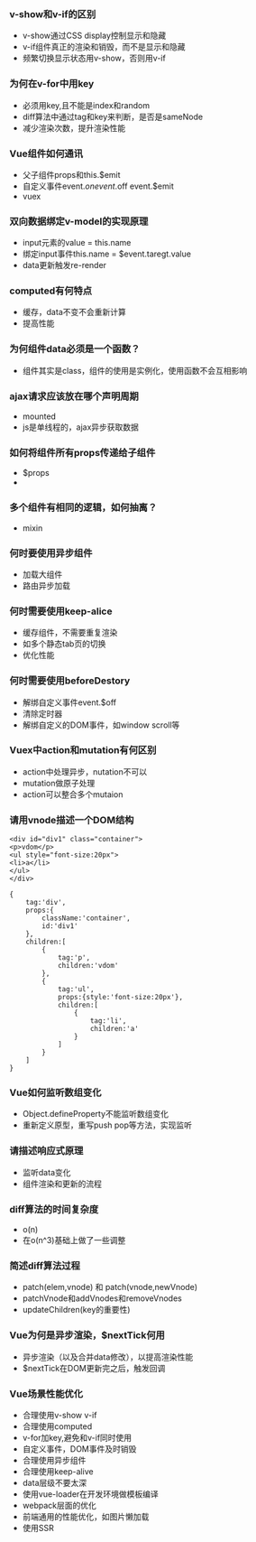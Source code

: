 ### v-show和v-if的区别
* v-show通过CSS display控制显示和隐藏
* v-if组件真正的渲染和销毁，而不是显示和隐藏
* 频繁切换显示状态用v-show，否则用v-if

### 为何在v-for中用key
* 必须用key,且不能是index和random
* diff算法中通过tag和key来判断，是否是sameNode
* 减少渲染次数，提升渲染性能
  
### Vue组件如何通讯
* 父子组件props和this.$emit
* 自定义事件event.$on   event.$off  event.$emit
* vuex

### 双向数据绑定v-model的实现原理
* input元素的value = this.name
* 绑定input事件this.name = $event.taregt.value
* data更新触发re-render

### computed有何特点
* 缓存，data不变不会重新计算
* 提高性能
  
### 为何组件data必须是一个函数？
* 组件其实是class，组件的使用是实例化，使用函数不会互相影响
  
### ajax请求应该放在哪个声明周期
* mounted
* js是单线程的，ajax异步获取数据
  
### 如何将组件所有props传递给子组件
* $props
* <User v-bind='$props' />
  
### 多个组件有相同的逻辑，如何抽离？
* mixin
  
### 何时要使用异步组件
* 加载大组件
* 路由异步加载
  
### 何时需要使用keep-alice
* 缓存组件，不需要重复渲染
* 如多个静态tab页的切换
* 优化性能

### 何时需要使用beforeDestory
* 解绑自定义事件event.$off
* 清除定时器
* 解绑自定义的DOM事件，如window scroll等

### Vuex中action和mutation有何区别
* action中处理异步，nutation不可以
* mutation做原子处理
* action可以整合多个mutaion

### 请用vnode描述一个DOM结构
```
<div id="div1" class="container">
<p>vdom</p>
<ul style="font-size:20px">
<li>a</li>
</ul>
</div>
```

```
{
    tag:'div',
    props:{
        className:'container',
        id:'div1'
    },
    children:[
        {
            tag:'p',
            children:'vdom'
        },
        {
            tag:'ul',
            props:{style:'font-size:20px'},
            children:[
                {
                    tag:'li',
                    children:'a'
                }
            ]
        }
    ]
}
```
### Vue如何监听数组变化
* Object.defineProperty不能监听数组变化
* 重新定义原型，重写push pop等方法，实现监听

### 请描述响应式原理
* 监听data变化
* 组件渲染和更新的流程

### diff算法的时间复杂度
* o(n)
* 在o(n^3)基础上做了一些调整

### 简述diff算法过程
* patch(elem,vnode) 和 patch(vnode,newVnode)
* patchVnode和addVnodes和removeVnodes
* updateChildren(key的重要性)

### Vue为何是异步渲染，$nextTick何用
* 异步渲染（以及合并data修改），以提高渲染性能
* $nextTick在DOM更新完之后，触发回调
  
### Vue场景性能优化
* 合理使用v-show v-if
* 合理使用computed
* v-for加key,避免和v-if同时使用
* 自定义事件，DOM事件及时销毁
* 合理使用异步组件
* 合理使用keep-alive
* data层级不要太深
* 使用vue-loader在开发环境做模板编译
* webpack层面的优化
* 前端通用的性能优化，如图片懒加载
* 使用SSR